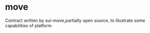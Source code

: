# move
Contract written by sui-move,partially open source, to illustrate some capabilities of platform
